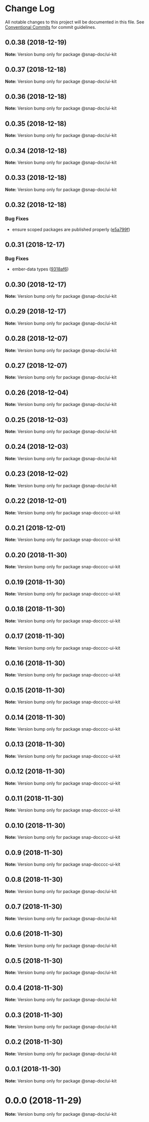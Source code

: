 # Change Log

All notable changes to this project will be documented in this file.
See [Conventional Commits](https://conventionalcommits.org) for commit guidelines.

## 0.0.38 (2018-12-19)

**Note:** Version bump only for package @snap-doc/ui-kit





## 0.0.37 (2018-12-18)

**Note:** Version bump only for package @snap-doc/ui-kit





## 0.0.36 (2018-12-18)

**Note:** Version bump only for package @snap-doc/ui-kit





## 0.0.35 (2018-12-18)

**Note:** Version bump only for package @snap-doc/ui-kit





## 0.0.34 (2018-12-18)

**Note:** Version bump only for package @snap-doc/ui-kit





## 0.0.33 (2018-12-18)

**Note:** Version bump only for package @snap-doc/ui-kit





## 0.0.32 (2018-12-18)


### Bug Fixes

* ensure scoped packages are published properly ([e5a799f](https://github.com/snap-doc/snap-doc/commit/e5a799f))





## 0.0.31 (2018-12-17)


### Bug Fixes

* ember-data types ([9318af6](https://github.com/snap-doc/snap-doc/commit/9318af6))





## 0.0.30 (2018-12-17)

**Note:** Version bump only for package @snap-doc/ui-kit





## 0.0.29 (2018-12-17)

**Note:** Version bump only for package @snap-doc/ui-kit





## 0.0.28 (2018-12-07)

**Note:** Version bump only for package @snap-doc/ui-kit





## 0.0.27 (2018-12-07)

**Note:** Version bump only for package @snap-doc/ui-kit





## 0.0.26 (2018-12-04)

**Note:** Version bump only for package @snap-doc/ui-kit





## 0.0.25 (2018-12-03)

**Note:** Version bump only for package @snap-doc/ui-kit





## 0.0.24 (2018-12-03)

**Note:** Version bump only for package @snap-doc/ui-kit





## 0.0.23 (2018-12-02)

**Note:** Version bump only for package @snap-doc/ui-kit





## 0.0.22 (2018-12-01)

**Note:** Version bump only for package snap-docccc-ui-kit





## 0.0.21 (2018-12-01)

**Note:** Version bump only for package snap-docccc-ui-kit





## 0.0.20 (2018-11-30)

**Note:** Version bump only for package snap-docccc-ui-kit





## 0.0.19 (2018-11-30)

**Note:** Version bump only for package snap-docccc-ui-kit





## 0.0.18 (2018-11-30)

**Note:** Version bump only for package snap-docccc-ui-kit





## 0.0.17 (2018-11-30)

**Note:** Version bump only for package snap-docccc-ui-kit





## 0.0.16 (2018-11-30)

**Note:** Version bump only for package snap-docccc-ui-kit





## 0.0.15 (2018-11-30)

**Note:** Version bump only for package snap-docccc-ui-kit





## 0.0.14 (2018-11-30)

**Note:** Version bump only for package snap-docccc-ui-kit





## 0.0.13 (2018-11-30)

**Note:** Version bump only for package snap-docccc-ui-kit





## 0.0.12 (2018-11-30)

**Note:** Version bump only for package snap-docccc-ui-kit





## 0.0.11 (2018-11-30)

**Note:** Version bump only for package snap-docccc-ui-kit





## 0.0.10 (2018-11-30)

**Note:** Version bump only for package snap-docccc-ui-kit





## 0.0.9 (2018-11-30)

**Note:** Version bump only for package snap-docccc-ui-kit





## 0.0.8 (2018-11-30)

**Note:** Version bump only for package @snap-doc/ui-kit





## 0.0.7 (2018-11-30)

**Note:** Version bump only for package @snap-doc/ui-kit





## 0.0.6 (2018-11-30)

**Note:** Version bump only for package @snap-doc/ui-kit





## 0.0.5 (2018-11-30)

**Note:** Version bump only for package @snap-doc/ui-kit





## 0.0.4 (2018-11-30)

**Note:** Version bump only for package @snap-doc/ui-kit





## 0.0.3 (2018-11-30)

**Note:** Version bump only for package @snap-doc/ui-kit





## 0.0.2 (2018-11-30)

**Note:** Version bump only for package @snap-doc/ui-kit





## 0.0.1 (2018-11-30)

**Note:** Version bump only for package @snap-doc/ui-kit





# 0.0.0 (2018-11-29)

**Note:** Version bump only for package @snap-doc/ui-kit
